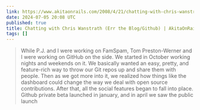 ```yaml
---
link: https://www.akitaonrails.com/2008/4/21/chatting-with-chris-wanstrath-err-the-blog-github
date: 2024-07-05 20:08 UTC
published: true
title: Chatting with Chris Wanstrath (Err the Blog/Github) | AkitaOnRails.com
tags: []
---
```


> While P.J. and I were working on FamSpam, Tom Preston-Werner and I were working on GitHub on the side. We started in October working nights and weekends on it. We basically wanted an easy, pretty, and feature-rich way to throw our Git repos up and share them with people. Then as we got more into it, we realized how things like the dashboard could change the way we deal with open source contributions. After that, all the social features began to fall into place. Github private beta launched in january, and in april we saw the public launch
